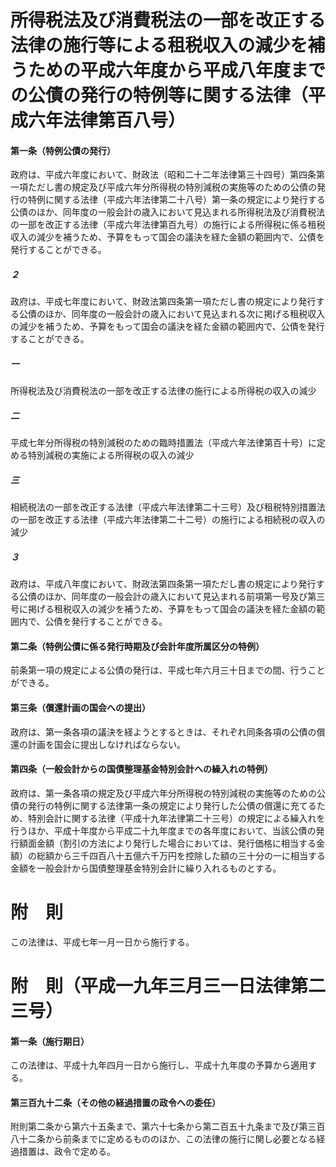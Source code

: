 # 所得税法及び消費税法の一部を改正する法律の施行等による租税収入の減少を補うための平成六年度から平成八年度までの公債の発行の特例等に関する法律（平成六年法律第百八号）
#### 第一条（特例公債の発行）
政府は、平成六年度において、財政法（昭和二十二年法律第三十四号）第四条第一項ただし書の規定及び平成六年分所得税の特別減税の実施等のための公債の発行の特例に関する法律（平成六年法律第二十八号）第一条の規定により発行する公債のほか、同年度の一般会計の歳入において見込まれる所得税法及び消費税法の一部を改正する法律（平成六年法律第百九号）の施行による所得税に係る租税収入の減少を補うため、予算をもって国会の議決を経た金額の範囲内で、公債を発行することができる。
##### ２
政府は、平成七年度において、財政法第四条第一項ただし書の規定により発行する公債のほか、同年度の一般会計の歳入において見込まれる次に掲げる租税収入の減少を補うため、予算をもって国会の議決を経た金額の範囲内で、公債を発行することができる。
##### 一
所得税法及び消費税法の一部を改正する法律の施行による所得税の収入の減少
##### 二
平成七年分所得税の特別減税のための臨時措置法（平成六年法律第百十号）に定める特別減税の実施による所得税の収入の減少
##### 三
相続税法の一部を改正する法律（平成六年法律第二十三号）及び租税特別措置法の一部を改正する法律（平成六年法律第二十二号）の施行による相続税の収入の減少
##### ３
政府は、平成八年度において、財政法第四条第一項ただし書の規定により発行する公債のほか、同年度の一般会計の歳入において見込まれる前項第一号及び第三号に掲げる租税収入の減少を補うため、予算をもって国会の議決を経た金額の範囲内で、公債を発行することができる。
#### 第二条（特例公債に係る発行時期及び会計年度所属区分の特例）
前条第一項の規定による公債の発行は、平成七年六月三十日までの間、行うことができる。
#### 第三条（償還計画の国会への提出）
政府は、第一条各項の議決を経ようとするときは、それぞれ同条各項の公債の償還の計画を国会に提出しなければならない。
#### 第四条（一般会計からの国債整理基金特別会計への繰入れの特例）
政府は、第一条各項の規定及び平成六年分所得税の特別減税の実施等のための公債の発行の特例に関する法律第一条の規定により発行した公債の償還に充てるため、特別会計に関する法律（平成十九年法律第二十三号）の規定による繰入れを行うほか、平成十年度から平成二十九年度までの各年度において、当該公債の発行額面金額（割引の方法により発行した場合においては、発行価格に相当する金額）の総額から三千四百八十五億六千万円を控除した額の三十分の一に相当する金額を一般会計から国債整理基金特別会計に繰り入れるものとする。
# 附　則
この法律は、平成七年一月一日から施行する。
# 附　則（平成一九年三月三一日法律第二三号）
#### 第一条（施行期日）
この法律は、平成十九年四月一日から施行し、平成十九年度の予算から適用する。
#### 第三百九十二条（その他の経過措置の政令への委任）
附則第二条から第六十五条まで、第六十七条から第二百五十九条まで及び第三百八十二条から前条までに定めるもののほか、この法律の施行に関し必要となる経過措置は、政令で定める。
